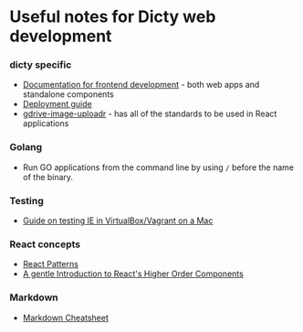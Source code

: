 # Useful notes for Dicty web development

### dicty specific
- [Documentation for frontend development](https://gist.github.com/cybersiddhu/bc9025e4413c3e3dbf748d3916c7039e#file-frontend-development-md) - both web apps and standalone components
- [Deployment guide](https://github.com/dictyBase/Migration/blob/master/deploy.md)
- [gdrive-image-uploadr](https://github.com/dictybase-playground/gdrive-image-uploadr/tree/develop) - has all of the standards to be used in React applications

### Golang
- Run GO applications from the command line by using `/` before the name of the binary.

### Testing
- [Guide on testing IE in VirtualBox/Vagrant on a Mac](https://bluegg.co.uk/writing/testing-ie-in-a-virtualbox-in-a-vagrant-in-a-mac-in-a-bluegg)

### React concepts
- [React Patterns](https://reactpatterns.com/)
- [A gentle Introduction to React's Higher Order Components](https://www.robinwieruch.de/gentle-introduction-higher-order-components/)

### Markdown
- [Markdown Cheatsheet](https://github.com/adam-p/markdown-here/wiki/Markdown-Cheatsheet)

